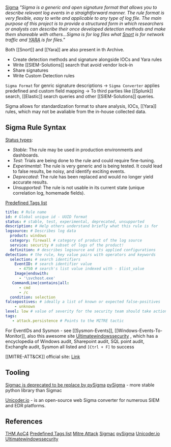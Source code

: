 
[Sigma](https://github.com/SigmaHQ/sigma) *"Sigma is a generic and open signature format that allows you to describe relevant log events in a straightforward manner. The rule format is very flexible, easy to write and applicable to any type of log file. The main purpose of this project is to provide a structured form in which researchers or analysts can describe their once developed detection methods and make them shareable with others...Sigma is for log files what [Snort](https://www.snort.org/) is for network traffic and [YARA](https://github.com/VirusTotal/yara) is for files."*

Both [[Snort]] and [[Yara]] are also present in th Archive.

- Create detection methods and signature alongside IOCs and Yara rules
- Write [[SIEM-Solutions]] search that avoid vendor lock-in
- Share signatures
- Write Custom Detection rules


`Sigma Format` for genric signature descriptions -> `Sigma Converter` applies predefined and custom field mapping -> To third parties like [[Splunk]] search, [[Elastic]] search queries and other [[SIEM-Solutions]] queries.

Sigma allows for standardization format to share analysis, IOCs, [[Yara]] rules, which may not be avaliable from the in-house collected data.

## Sigma Rule Syntax

[Status types](https://tryhackme.com/room/adventofcyber4#):
-   _Stable_: The rule may be used in production environments and dashboards.
-   _Test_: Trials are being done to the rule and could require fine-tuning.
-   _Experimental_: The rule is very generic and is being tested. It could lead to false results, be noisy, and identify exciting events.
-   _Deprecated_: The rule has been replaced and would no longer yield accurate results. 
-   _Unsupported_: The rule is not usable in its current state (unique correlation log, homemade fields).

[Predefined Tags list](https://github.com/SigmaHQ/sigma/wiki/Tags)

```yaml
title: # Rule name
id: # Global unique id - UUID format
status: # stable, test, experimental, deprecated, unsupported
description: # Help others understand briefly what this rule is for
logsource: # Describes log data
  product: windows 
  category: firewall # category of product of the log source
  service: security # subset of logs of the product!
  definition: # describes logsource and its applied configurations 
detection: # the rule, key value pairs with operators and keywords
  selection: # search identifiers
    EventID: # search identifier value 
      - 4750 # search's list value indexed with - $list_value  
    Image|endswith:
      - '\svchost.exe'
   CommandLine|contains|all:
      - cmd
      - /c
  condition: selection 
falsepostives: # ideally a list of known or expected false-positives
	- unknown
level: low # value of severity for the security team should take action over on alert: information -> low -> medium -> high -> critical 
tags:
   - attack.persistence # Points to the MITRE tactic
```

For EventIDs and Sysmon - see [[Sysmon-Events]], [[Windows-Events-To-Monitor]], also this awesome site [Ultimatewindowssecurity](https://www.ultimatewindowssecurity.com/securitylog/encyclopedia/default.aspx?i=j) , which has a encyclopedia of Windows audit, Sharepoint audit, SQL point audit, Exchangfe audit, Sysmon all listed and `[Ctrl + F]` to success

[[MITRE-ATT&CK]] official site: [Link](https://attack.mitre.org/)

## Tooling

[Sigmac is deprecated to be replace by pySigma](https://github.com/SigmaHQ/sigma/blob/master/tools/README.md)
[pySigma](https://github.com/SigmaHQ/pySigma) - more stable python library than Sigmac

[Unicoder.io](https://uncoder.io/) - is an open-source web Sigma converter for numerous SIEM and EDR platforms.

## References

[THM AoC4](https://tryhackme.com/room/adventofcyber4#)
[Predefined Tags list](https://github.com/SigmaHQ/sigma/wiki/Tags)
[Mitre Attack](https://attack.mitre.org/)
[Sigmac](https://github.com/SigmaHQ/sigma/blob/master/tools/README.md)
[pySigma](https://github.com/SigmaHQ/pySigma) 
[Unicoder.io](https://uncoder.io/)
[Ultimatewindowssecurity](https://www.ultimatewindowssecurity.com/securitylog/encyclopedia/default.aspx?i=j)